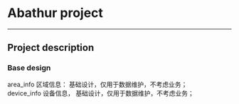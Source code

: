 # Abathur project

---
## Project description













### Base design


    
area_info 区域信息： 基础设计，仅用于数据维护，不考虑业务；    
device_info 设备信息， 基础设计，仅用于数据维护，不考虑业务；

